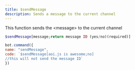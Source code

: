 ```yaml
---
title: $sendMessage
description: Sends a message to the current channel
---
```


This function sends the &lt;message&gt; to the current channel

```php
$sendMessage[message;return message ID (yes/no)(required)]
```

```javascript
bot.command({
name: "sendMessage",
code: `$sendMessage[aoi.js is awesome;no]
//this will not send the message ID`
})
```

